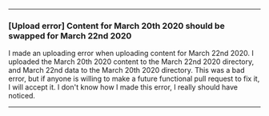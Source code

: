 ***

### [Upload error] Content for March 20th 2020 should be swapped for March 22nd 2020

I made an uploading error when uploading content for March 22nd 2020. I uploaded the March 20th 2020 content to the March 22nd 2020 directory, and March 22nd data to the March 20th 2020 directory. This was a bad error, but if anyone is willing to make a future functional pull request to fix it, I will accept it. I don't know how I made this error, I really should have noticed.

***
